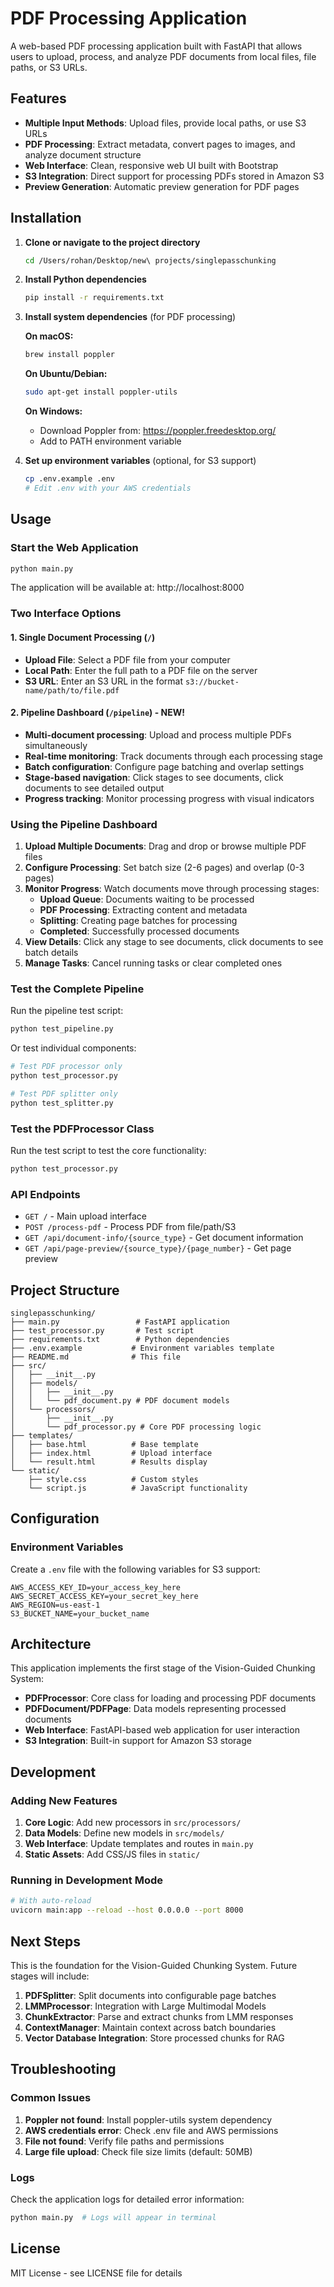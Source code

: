 # PDF Processing Application

A web-based PDF processing application built with FastAPI that allows users to upload, process, and analyze PDF documents from local files, file paths, or S3 URLs.

## Features

- **Multiple Input Methods**: Upload files, provide local paths, or use S3 URLs
- **PDF Processing**: Extract metadata, convert pages to images, and analyze document structure
- **Web Interface**: Clean, responsive web UI built with Bootstrap
- **S3 Integration**: Direct support for processing PDFs stored in Amazon S3
- **Preview Generation**: Automatic preview generation for PDF pages

## Installation

1. **Clone or navigate to the project directory**
   ```bash
   cd /Users/rohan/Desktop/new\ projects/singlepasschunking
   ```

2. **Install Python dependencies**
   ```bash
   pip install -r requirements.txt
   ```

3. **Install system dependencies** (for PDF processing)

   **On macOS:**
   ```bash
   brew install poppler
   ```

   **On Ubuntu/Debian:**
   ```bash
   sudo apt-get install poppler-utils
   ```

   **On Windows:**
   - Download Poppler from: https://poppler.freedesktop.org/
   - Add to PATH environment variable

4. **Set up environment variables** (optional, for S3 support)
   ```bash
   cp .env.example .env
   # Edit .env with your AWS credentials
   ```

## Usage

### Start the Web Application

```bash
python main.py
```

The application will be available at: http://localhost:8000

### Two Interface Options

#### 1. Single Document Processing (`/`)
- **Upload File**: Select a PDF file from your computer
- **Local Path**: Enter the full path to a PDF file on the server
- **S3 URL**: Enter an S3 URL in the format `s3://bucket-name/path/to/file.pdf`

#### 2. Pipeline Dashboard (`/pipeline`) - **NEW!**
- **Multi-document processing**: Upload and process multiple PDFs simultaneously
- **Real-time monitoring**: Track documents through each processing stage
- **Batch configuration**: Configure page batching and overlap settings
- **Stage-based navigation**: Click stages to see documents, click documents to see detailed output
- **Progress tracking**: Monitor processing progress with visual indicators

### Using the Pipeline Dashboard

1. **Upload Multiple Documents**: Drag and drop or browse multiple PDF files
2. **Configure Processing**: Set batch size (2-6 pages) and overlap (0-3 pages)
3. **Monitor Progress**: Watch documents move through processing stages:
   - **Upload Queue**: Documents waiting to be processed
   - **PDF Processing**: Extracting content and metadata
   - **Splitting**: Creating page batches for processing
   - **Completed**: Successfully processed documents
4. **View Details**: Click any stage to see documents, click documents to see batch details
5. **Manage Tasks**: Cancel running tasks or clear completed ones

### Test the Complete Pipeline

Run the pipeline test script:

```bash
python test_pipeline.py
```

Or test individual components:

```bash
# Test PDF processor only
python test_processor.py

# Test PDF splitter only
python test_splitter.py
```

### Test the PDFProcessor Class

Run the test script to test the core functionality:

```bash
python test_processor.py
```

### API Endpoints

- `GET /` - Main upload interface
- `POST /process-pdf` - Process PDF from file/path/S3
- `GET /api/document-info/{source_type}` - Get document information
- `GET /api/page-preview/{source_type}/{page_number}` - Get page preview

## Project Structure

```
singlepasschunking/
├── main.py                 # FastAPI application
├── test_processor.py       # Test script
├── requirements.txt        # Python dependencies
├── .env.example           # Environment variables template
├── README.md              # This file
├── src/
│   ├── __init__.py
│   ├── models/
│   │   ├── __init__.py
│   │   └── pdf_document.py # PDF document models
│   └── processors/
│       ├── __init__.py
│       └── pdf_processor.py # Core PDF processing logic
├── templates/
│   ├── base.html          # Base template
│   ├── index.html         # Upload interface
│   └── result.html        # Results display
└── static/
    ├── style.css          # Custom styles
    └── script.js          # JavaScript functionality
```

## Configuration

### Environment Variables

Create a `.env` file with the following variables for S3 support:

```env
AWS_ACCESS_KEY_ID=your_access_key_here
AWS_SECRET_ACCESS_KEY=your_secret_key_here
AWS_REGION=us-east-1
S3_BUCKET_NAME=your_bucket_name
```

## Architecture

This application implements the first stage of the Vision-Guided Chunking System:

- **PDFProcessor**: Core class for loading and processing PDF documents
- **PDFDocument/PDFPage**: Data models representing processed documents
- **Web Interface**: FastAPI-based web application for user interaction
- **S3 Integration**: Built-in support for Amazon S3 storage

## Development

### Adding New Features

1. **Core Logic**: Add new processors in `src/processors/`
2. **Data Models**: Define new models in `src/models/`
3. **Web Interface**: Update templates and routes in `main.py`
4. **Static Assets**: Add CSS/JS files in `static/`

### Running in Development Mode

```bash
# With auto-reload
uvicorn main:app --reload --host 0.0.0.0 --port 8000
```

## Next Steps

This is the foundation for the Vision-Guided Chunking System. Future stages will include:

1. **PDFSplitter**: Split documents into configurable page batches
2. **LMMProcessor**: Integration with Large Multimodal Models
3. **ChunkExtractor**: Parse and extract chunks from LMM responses
4. **ContextManager**: Maintain context across batch boundaries
5. **Vector Database Integration**: Store processed chunks for RAG

## Troubleshooting

### Common Issues

1. **Poppler not found**: Install poppler-utils system dependency
2. **AWS credentials error**: Check .env file and AWS permissions
3. **File not found**: Verify file paths and permissions
4. **Large file upload**: Check file size limits (default: 50MB)

### Logs

Check the application logs for detailed error information:
```bash
python main.py  # Logs will appear in terminal
```

## License

MIT License - see LICENSE file for details